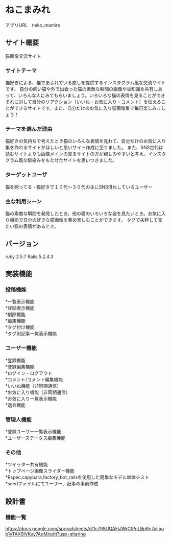 # ねこまみれ
アプリURL　neko_mamire

## サイト概要
猫画像交流サイト


### サイトテーマ
猫好きによる、猫であふれている癒しを提供するインスタグラム風な交流サイトです。
自分の飼い猫や外で出会った猫の素敵な瞬間の画像や豆知識を共有しあって、いろんな人にみてもらいましょう。いろいろな猫の表情を見ることができそれに対して自分のリアクション（いいね・お気に入り・コメント）を伝えることができるサイトです。また、自分だけのお気に入り猫画像集で毎日楽しみましょう！

### テーマを選んだ理由
猫好きの気持ちで考えたとき猫のいろんな表情を見れて、自分だけのお気に入り集を作れるサイトがほしいと思いサイト作成に至りました。
また、SNS世代は読むサイトよりも画像メインの見るサイトの方が親しみやすいと考え、インスタグラム風な馴染みをもたせたサイトを思いつきました。

### ターゲットユーザ
猫を飼ってる・猫好きで１０代～３０代の主にSNS慣れしているユーザー

### 主な利用シーン
猫の素敵な瞬間を発見したとき。他の猫のいろいろな姿を見たいとき。お気に入り機能で自分の好きな猫画像を集め楽しむことができます。
タグで抜粋して見たい猫の表情があるとき。

## バージョン
ruby 2.5.7
Rails 5.2.4.3

## 実装機能
### 投稿機能
*一覧表示機能  
*詳細表示機能  
*削除機能  
*編集機能  
*タグ付け機能  
*タグ別記事一覧表示機能  

### ユーザー機能
*登録機能  
*登録編集機能  
*ログイン・ログアウト  
*コメント/コメント編集機能  
*いいね機能（非同期通信）  
*お気に入り機能（非同期通信）  
*お気に入り一覧表示機能  
*退会機能  

### 管理人機能
*登録ユーザー一覧表示機能  
*ユーザーステータス編集機能  

### その他
*ツイッター共有機能  
*トップページ画像スライダー機能  
*Rspec,capybara,factory_bot_railsを使用した簡単なモデル単体テスト  
*seedファイルにてユーザー、記事の事前作成  

## 設計書

### 機能一覧
https://docs.google.com/spreadsheets/d/1c798UQAFiJWrCtPnLBpKe7ojIoub1yTAX9lVKuy7AoM/edit?usp=sharing

